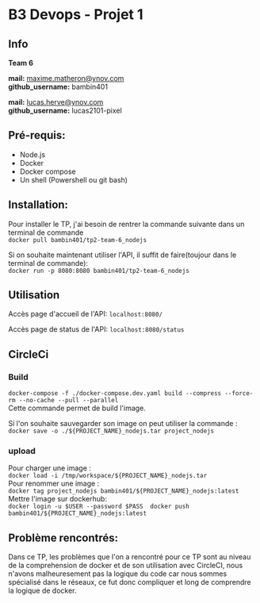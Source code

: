 # B3 Devops - Projet 1
## Info

**Team 6**

**mail:** maxime.matheron@ynov.com <br>
**github_username:** bambin401

**mail:** lucas.herve@ynov.com <br>
**github_username:** lucas2101-pixel

## Pré-requis:
- Node.js
- Docker
- Docker compose
- Un shell (Powershell ou git bash)

## Installation:
Pour installer le TP, j'ai besoin de rentrer la commande suivante dans un terminal de commande <br>
``docker pull bambin401/tp2-team-6_nodejs``

Si on souhaite maintenant utiliser l'API, il suffit de faire(toujour dans le terminal de commande): <br>
``docker run -p 8080:8080 bambin401/tp2-team-6_nodejs``

## Utilisation
Accès page d'accueil de l'API:
``localhost:8080/``

Accès page de status de l'API:
``localhost:8080/status``

## CircleCi
### Build
 ``docker-compose -f ./docker-compose.dev.yaml build --compress --force-rm --no-cache --pull --parallel`` <br>
 Cette commande permet de build l'image.
 
 Si l'on souhaite sauvegarder son image on peut utiliser la commande : <br>
 ``docker save -o ./${PROJECT_NAME}_nodejs.tar project_nodejs``
### upload
Pour charger une image : <br>
``docker load -i /tmp/workspace/${PROJECT_NAME}_nodejs.tar`` <br>
Pour renommer une image : <br>
``docker tag project_nodejs bambin401/${PROJECT_NAME}_nodejs:latest`` <br>
Mettre l'image sur dockerhub: <br>
``docker login -u $USER --password $PASS 
docker push bambin401/${PROJECT_NAME}_nodejs:latest``

## Problème rencontrés:
Dans ce TP, les problèmes que l'on a rencontré pour ce TP sont au niveau de la comprehension de docker et de son utilisation avec CircleCI, nous n'avons malheuresement pas la logique du code car nous sommes spécialisé dans le réseaux, ce fut donc compliquer et long de comprendre la logique de docker.
